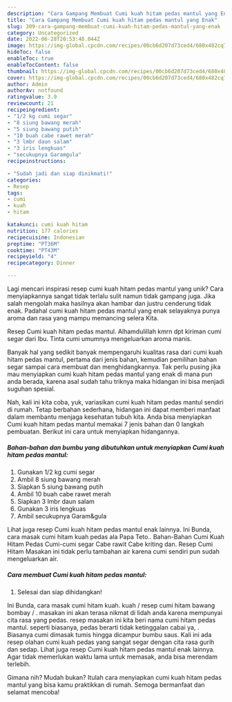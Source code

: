 ```yaml
---
description: "Cara Gampang Membuat Cumi kuah hitam pedas mantul yang Enak"
title: "Cara Gampang Membuat Cumi kuah hitam pedas mantul yang Enak"
slug: 309-cara-gampang-membuat-cumi-kuah-hitam-pedas-mantul-yang-enak
category: Uncategorized
date: 2022-06-28T20:53:40.044Z
image: https://img-global.cpcdn.com/recipes/00cb6d207d73ced4/680x482cq70/cumi-kuah-hitam-pedas-mantul-foto-resep-utama.jpg
hideToc: false
enableToc: true
enableTocContent: false
thumbnail: https://img-global.cpcdn.com/recipes/00cb6d207d73ced4/680x482cq70/cumi-kuah-hitam-pedas-mantul-foto-resep-utama.jpg
cover: https://img-global.cpcdn.com/recipes/00cb6d207d73ced4/680x482cq70/cumi-kuah-hitam-pedas-mantul-foto-resep-utama.jpg
author: Admin
authorAv: notfound
ratingvalue: 3.9
reviewcount: 21
recipeingredient:
- "1/2 kg cumi segar"
- "8 siung bawang merah"
- "5 siung bawang putih"
- "10 buah cabe rawet merah"
- "3 lmbr daun salam"
- "3 iris lengkuas"
- "secukupnya Garamgula"
recipeinstructions:

- "Sudah jadi dan siap dinikmati!"
categories:
- Resep
tags:
- cumi
- kuah
- hitam

katakunci: cumi kuah hitam 
nutrition: 177 calories
recipecuisine: Indonesian
preptime: "PT36M"
cooktime: "PT43M"
recipeyield: "4"
recipecategory: Dinner

---
```





Lagi mencari inspirasi resep cumi kuah hitam pedas mantul yang unik? Cara menyiapkannya sangat tidak terlalu sulit namun tidak gampang juga. Jika salah mengolah maka hasilnya akan hambar dan justru cenderung tidak enak. Padahal cumi kuah hitam pedas mantul yang enak selayaknya punya aroma dan rasa yang mampu memancing selera Kita.





Resep Cumi kuah hitam pedas mantul. Alhamdulillah kmrn dpt kiriman cumi segar dari Ibu. Tinta cumi umumnya mengeluarkan aroma manis.

Banyak hal yang sedikit banyak mempengaruhi kualitas rasa dari cumi kuah hitam pedas mantul, pertama dari jenis bahan, kemudian pemilihan bahan segar sampai cara membuat dan menghidangkannya. Tak perlu pusing jika mau menyiapkan cumi kuah hitam pedas mantul yang enak di mana pun anda berada, karena asal sudah tahu triknya maka hidangan ini bisa menjadi suguhan spesial.






Nah, kali ini kita coba, yuk, variasikan cumi kuah hitam pedas mantul sendiri di rumah. Tetap berbahan sederhana, hidangan ini dapat memberi manfaat dalam membantu menjaga kesehatan tubuh kita. Anda bisa menyiapkan Cumi kuah hitam pedas mantul memakai 7 jenis bahan dan 0 langkah pembuatan. Berikut ini cara untuk menyiapkan hidangannya.

<!--inarticleads1-->

##### Bahan-bahan dan bumbu yang dibutuhkan untuk menyiapkan Cumi kuah hitam pedas mantul:

1. Gunakan 1/2 kg cumi segar
1. Ambil 8 siung bawang merah
1. Siapkan 5 siung bawang putih
1. Ambil 10 buah cabe rawet merah
1. Siapkan 3 lmbr daun salam
1. Gunakan 3 iris lengkuas
1. Ambil secukupnya Garam&amp;gula


Lihat juga resep Cumi kuah hitam pedas mantul enak lainnya. Ini Bunda, cara masak cumi hitam kuah pedas ala Papa Teto.. Bahan-Bahan Cumi Kuah Hitam Pedas Cumi-cumi segar Cabe rawit Cabe kriting dan. Resep Cumi Hitam Masakan ini tidak perlu tambahan air karena cumi sendiri pun sudah mengeluarkan air. 

<!--inarticleads2-->

##### Cara membuat Cumi kuah hitam pedas mantul:


1. Selesai dan siap dihidangkan!

Ini Bunda, cara masak cumi hitam kuah. kuah / resep cumi hitam bawang bombay / . masakan ini akan terasa nikmat di lidah anda karena mempunyai cita rasa yang pedas. resep masakan ini kita beri nama cumi hitam pedas mantul. seperti biasanya, pedas berarti tidak ketinggalan cabai ya, . Biasanya cumi dimasak tumis hingga dicampur bumbu saus. Kali ini ada resep olahan cumi kuah pedas yang sangat segar dengan cita rasa gurih dan sedap. Lihat juga resep Cumi kuah hitam pedas mantul enak lainnya. Agar tidak memerlukan waktu lama untuk memasak, anda bisa merendam terlebih. 

Gimana nih? Mudah bukan? Itulah cara menyiapkan cumi kuah hitam pedas mantul yang bisa kamu praktikkan di rumah. Semoga bermanfaat dan selamat mencoba!
